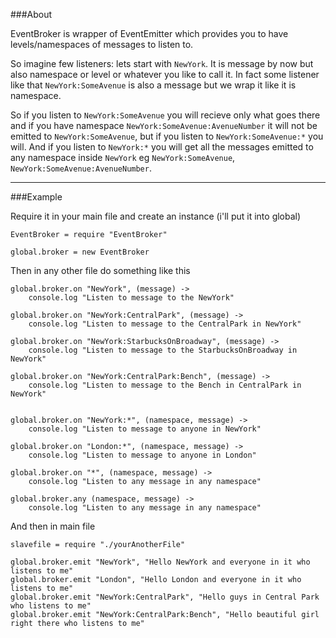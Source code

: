 
###About

EventBroker is wrapper of EventEmitter which provides you to have levels/namespaces of messages to listen to.

So imagine few listeners: lets start with ``` NewYork ```.
It is message by now but also namespace or level or whatever you like to call it.
In fact some listener like that ``` NewYork:SomeAvenue ``` is also a message but we wrap it like it is namespace.

So if you listen to ``` NewYork:SomeAvenue ``` you will recieve only what goes there and if you have namespace ``` NewYork:SomeAvenue:AvenueNumber ``` it will not be emitted to ``` NewYork:SomeAvenue ```, but if you listen to ``` NewYork:SomeAvenue:* ``` you will.
And if you listen to ``` NewYork:* ``` you will get all the messages emitted to any namespace inside ``` NewYork ``` eg ``` NewYork:SomeAvenue ```, ``` NewYork:SomeAvenue:AvenueNumber ```.

---

###Example

Require it in your main file and create an instance (i'll put it into global)
```LiveScript
EventBroker = require "EventBroker"

global.broker = new EventBroker
```

Then in any other file do something like this
```LiveScript
global.broker.on "NewYork", (message) ->
    console.log "Listen to message to the NewYork"

global.broker.on "NewYork:CentralPark", (message) ->
    console.log "Listen to message to the CentralPark in NewYork"

global.broker.on "NewYork:StarbucksOnBroadway", (message) ->
    console.log "Listen to message to the StarbucksOnBroadway in NewYork"

global.broker.on "NewYork:CentralPark:Bench", (message) ->
    console.log "Listen to message to the Bench in CentralPark in NewYork"


global.broker.on "NewYork:*", (namespace, message) ->
    console.log "Listen to message to anyone in NewYork"

global.broker.on "London:*", (namespace, message) ->
    console.log "Listen to message to anyone in London"

global.broker.on "*", (namespace, message) ->
    console.log "Listen to any message in any namespace"

global.broker.any (namespace, message) ->
    console.log "Listen to any message in any namespace"
```

And then in main file
```LiveScript
slavefile = require "./yourAnotherFile"

global.broker.emit "NewYork", "Hello NewYork and everyone in it who listens to me"
global.broker.emit "London", "Hello London and everyone in it who listens to me"
global.broker.emit "NewYork:CentralPark", "Hello guys in Central Park who listens to me"
global.broker.emit "NewYork:CentralPark:Bench", "Hello beautiful girl right there who listens to me"

```
